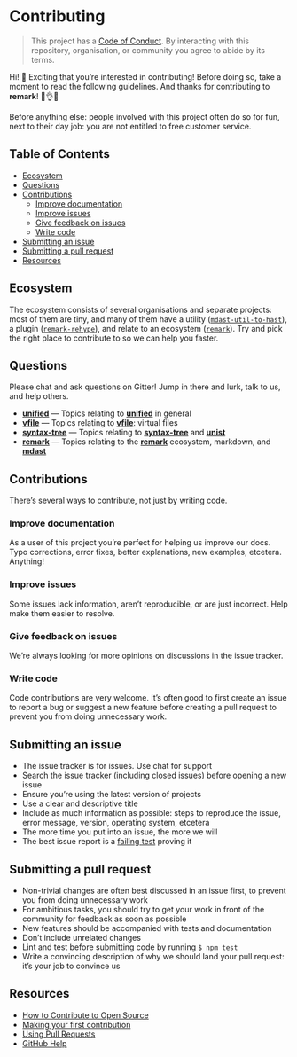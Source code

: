 # Contributing

> This project has a [Code of Conduct][coc].  By interacting with this
> repository, organisation, or community you agree to abide by its terms.

Hi!  👋 Exciting that you’re interested in contributing!  Before doing so, take
a moment to read the following guidelines.  And thanks for contributing to
**remark**!  👏👌✨

Before anything else: people involved with this project often do so for fun,
next to their day job: you are not entitled to free customer service.

## Table of Contents

*   [Ecosystem](#ecosystem)
*   [Questions](#questions)
*   [Contributions](#contributions)
    *   [Improve documentation](#improve-documentation)
    *   [Improve issues](#improve-issues)
    *   [Give feedback on issues](#give-feedback-on-issues)
    *   [Write code](#write-code)
*   [Submitting an issue](#submitting-an-issue)
*   [Submitting a pull request](#submitting-a-pull-request)
*   [Resources](#resources)

## Ecosystem

The ecosystem consists of several organisations and separate projects: most of
them are tiny, and many of them have a utility
([`mdast-util-to-hast`][mdast-util-to-hast]), a plugin
([`remark-rehype`][remark-rehype]), and relate to an ecosystem
([`remark`][remark]).  Try and pick the right place to contribute to so we can
help you faster.

## Questions

Please chat and ask questions on Gitter!  Jump in there and lurk, talk to us,
and help others.

*   [**unified**](https://gitter.im/unifiedjs/Lobby)
    — Topics relating to [**unified**][unified] in general
*   [**vfile**](https://gitter.im/vfile/Lobby)
    — Topics relating to [**vfile**][vfile]: virtual files
*   [**syntax-tree**](https://gitter.im/syntax-tree/Lobby)
    — Topics relating to [**syntax-tree**][syntax-tree] and [**unist**][unist]
*   [**remark**](https://gitter.im/remarkjs/Lobby)
    — Topics relating to the [**remark**][remark] ecosystem, markdown,
    and [**mdast**][mdast]

## Contributions

There’s several ways to contribute, not just by writing code.

### Improve documentation

As a user of this project you’re perfect for helping us improve our docs.
Typo corrections, error fixes, better explanations, new examples, etcetera.
Anything!

### Improve issues

Some issues lack information, aren’t reproducible, or are just incorrect.
Help make them easier to resolve.

### Give feedback on issues

We’re always looking for more opinions on discussions in the issue tracker.

### Write code

Code contributions are very welcome.  It’s often good to first create an issue
to report a bug or suggest a new feature before creating a pull request to
prevent you from doing unnecessary work.

## Submitting an issue

*   The issue tracker is for issues.  Use chat for support
*   Search the issue tracker (including closed issues) before opening a new
    issue
*   Ensure you’re using the latest version of projects
*   Use a clear and descriptive title
*   Include as much information as possible: steps to reproduce the issue,
    error message, version, operating system, etcetera
*   The more time you put into an issue, the more we will
*   The best issue report is a [failing test][unit-test] proving it

## Submitting a pull request

*   Non-trivial changes are often best discussed in an issue first, to prevent
    you from doing unnecessary work
*   For ambitious tasks, you should try to get your work in front of the
    community for feedback as soon as possible
*   New features should be accompanied with tests and documentation
*   Don’t include unrelated changes
*   Lint and test before submitting code by running `$ npm test`
*   Write a convincing description of why we should land your pull request:
    it’s your job to convince us

## Resources

*   [How to Contribute to Open Source](https://opensource.guide/how-to-contribute/)
*   [Making your first contribution](https://medium.com/@vadimdemedes/making-your-first-contribution-de6576ddb190)
*   [Using Pull Requests](https://help.github.com/articles/about-pull-requests/)
*   [GitHub Help](https://help.github.com)

[coc]: https://github.com/remarkjs/rehype/blob/master/code-of-conduct.md

[vfile]: https://github.com/vfile

[syntax-tree]: https://github.com/syntax-tree

[unist]: https://github.com/syntax-tree/unist

[unified]: https://github.com/unifiedjs/unified

[remark]: https://github.com/remarkjs/remark

[mdast]: https://github.com/syntax-tree/mdast

[mdast-util-to-hast]: https://github.com/syntax-tree/mdast-util-to-hast

[remark-rehype]: https://github.com/remarkjs/remark-rehype

[unit-test]: https://twitter.com/sindresorhus/status/579306280495357953
